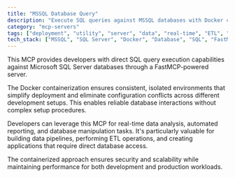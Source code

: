 ```yaml
---
title: "MSSQL Database Query"
description: "Execute SQL queries against MSSQL databases with Docker containerization for seamless data analysis and manipulation."
category: "mcp-servers"
tags: ["deployment", "utility", "server", "data", "real-time", "ETL", "data pipelines", "automation"]
tech_stack: ["MSSQL", "SQL Server", "Docker", "Database", "SQL", "FastMCP"]
---
```


This MCP provides developers with direct SQL query execution capabilities against Microsoft SQL Server databases through a FastMCP-powered server. 

The Docker containerization ensures consistent, isolated environments that simplify deployment and eliminate configuration conflicts across different development setups. This enables reliable database interactions without complex setup procedures.

Developers can leverage this MCP for real-time data analysis, automated reporting, and database manipulation tasks. It's particularly valuable for building data pipelines, performing ETL operations, and creating applications that require direct database access. 

The containerized approach ensures security and scalability while maintaining performance for both development and production workloads.